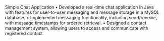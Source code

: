 Simple Chat Application
• Developed a real-time chat application in Java with features for user-to-user 
messaging and message storage in a MySQL database.
• Implemented messaging functionality, including send/receive, with message 
timestamps for ordered retrieval.
• Designed a contact management system, allowing users to access and 
communicate with registered contact
